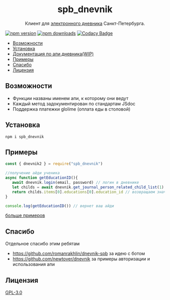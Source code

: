 <h1 align="center">
   <b>
        <a>spb_dnevnik</a><br>
    </b>
</h1>

<p align="center">Клиент для <a href = "https://dnevnik2.petersburgedu.ru/">электронного дневника</a> Санкт-Петербурга.</p>

[![npm version](https://img.shields.io/npm/v/spb_dnevnik)](https://www.npmjs.org/package/spb_dnevnik)
[![npm downloads](https://img.shields.io/npm/dm/spb_dnevnik)](https://npm-stat.com/charts.html?package=spb_dnevnik)
[![Codacy Badge](https://app.codacy.com/project/badge/Grade/635c7a61ac05477793a254cbb75b5fde)](https://app.codacy.com/gh/mikhaillav/spb_dnevnik/dashboard?utm_source=gh&utm_medium=referral&utm_content=&utm_campaign=Badge_grade)

- [Возможности](#возможности)
- [Установка](#установка)
- [Документация по апи дневника(WIP)](https://mikhaillav.github.io/dnevnik2_docs/)
- [Примеры](#примеры)
- [Спасибо](#спасибо)
- [Лицензия](#лицензия)

## Возможности
   - Функции названы именем апи, к которому они ведут
   - Каждый метод задокументирован по стандартам JSdoc
   - Поддержка платежки glolime (оплата еды в столовой)
   
## Установка
``` 
npm i spb_dnevnik
```
## Примеры
```js
const { dnevnik2 } = require("spb_dnevnik")

//получение айди ученика
async function getEducationID(){
   await dnevnik.login(email, password) // логин в дневнике
   let childs = await dnevnik.get_journal_person_related_child_list(1) // получение списка детей
   return childs.items[0].educations[0].education_id // возвращаем значение айди у первого ученика
}

console.log(getEducationID()) // вернет ваш айди

```

[больше примеров](examples/)

## Спасибо
Отдельное спасибо этим ребятам
- https://github.com/romanrakhlin/dnevnik-spb за идею с ботом
- https://github.com/newtover/dnevnik за примеры авторизации и использования апи

## Лицензия

[GPL-3.0](https://ru.wikipedia.org/wiki/GNU_General_Public_License#GPL_v3)

